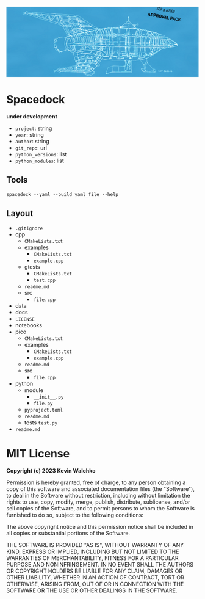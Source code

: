 ![](docs/ship.jpg)

# Spacedock

**under development**

- `project`: string
- `year`: string
- `author`: string
- `git_repo`: url
- `python_versions`: list
- `python_modules`: list

## Tools

```
spacedock --yaml --build yaml_file --help
```


## Layout

- `.gitignore`
- cpp
    - `CMakeLists.txt`
    - examples
        - `CMakeLists.txt`
        - `example.cpp`
    - gtests
        - `CMakeLists.txt`
        - `test.cpp`
    - `readme.md`
    - src
        - `file.cpp`
- data
- docs
- `LICENSE`
- notebooks
- pico
    - `CMakeLists.txt`
    - examples
        - `CMakeLists.txt`
        - `example.cpp`
    - `readme.md`
    - src
        - `file.cpp`
- python
    - module
        - `__init__.py`
        - `file.py`
    - `pyproject.toml`
    - `readme.md`
    - tests
        `test.py`
- `readme.md`

# MIT License

**Copyright (c) 2023 Kevin Walchko**

Permission is hereby granted, free of charge, to any person obtaining a copy
of this software and associated documentation files (the "Software"), to deal
in the Software without restriction, including without limitation the rights
to use, copy, modify, merge, publish, distribute, sublicense, and/or sell
copies of the Software, and to permit persons to whom the Software is
furnished to do so, subject to the following conditions:

The above copyright notice and this permission notice shall be included in all
copies or substantial portions of the Software.

THE SOFTWARE IS PROVIDED "AS IS", WITHOUT WARRANTY OF ANY KIND, EXPRESS OR
IMPLIED, INCLUDING BUT NOT LIMITED TO THE WARRANTIES OF MERCHANTABILITY,
FITNESS FOR A PARTICULAR PURPOSE AND NONINFRINGEMENT. IN NO EVENT SHALL THE
AUTHORS OR COPYRIGHT HOLDERS BE LIABLE FOR ANY CLAIM, DAMAGES OR OTHER
LIABILITY, WHETHER IN AN ACTION OF CONTRACT, TORT OR OTHERWISE, ARISING FROM,
OUT OF OR IN CONNECTION WITH THE SOFTWARE OR THE USE OR OTHER DEALINGS IN THE
SOFTWARE.